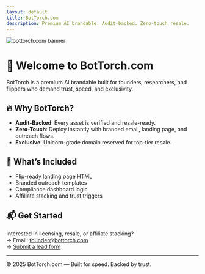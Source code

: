 ```yaml
---
layout: default
title: BotTorch.com
description: Premium AI brandable. Audit-backed. Zero-touch resale.
---
```


![bottorch.com banner](https://nglidden9.github.io/botorch-site/assets/bottorch-preview.png)

# 🚀 Welcome to BotTorch.com

BotTorch is a premium AI brandable built for founders, researchers, and flippers who demand trust, speed, and exclusivity.

## 🔥 Why BotTorch?

- **Audit-Backed**: Every asset is verified and resale-ready.
- **Zero-Touch**: Deploy instantly with branded email, landing page, and outreach flows.
- **Exclusive**: Unicorn-grade domain reserved for top-tier resale.

## 💼 What’s Included

- Flip-ready landing page HTML  
- Branded outreach templates  
- Compliance dashboard logic  
- Affiliate stacking and trust triggers

## 📬 Get Started

Interested in licensing, resale, or affiliate stacking?  
→ Email: [founder@bottorch.com](mailto:founder@bottorch.com)  
→ [Submit a lead form](https://github.com/nglidden9/botorch-site/issues/new?template=lead-form.md)

---

© 2025 BotTorch.com — Built for speed. Backed by trust.
